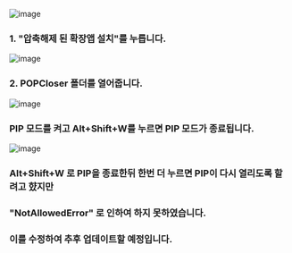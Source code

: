 ![image](https://github.com/user-attachments/assets/9b99865b-75e0-443a-84fc-5fe6b5aff532)
### 1. "압축해제 된 확장앱 설치"를 누릅니다.

![image](https://github.com/user-attachments/assets/4b3c4852-88d0-47cb-9969-99ec50d759b2)
### 2. POPCloser 폴더를 열어줍니다.

![image](https://github.com/user-attachments/assets/a5b2c9c5-b036-488c-845a-7807d77e8cca)
### PIP 모드를 켜고 Alt+Shift+W를 누르면 PIP 모드가 종료됩니다. 

![image](https://github.com/user-attachments/assets/37150a60-1d22-4eeb-b46a-b140636e09f6)
### Alt+Shift+W 로 PIP을 종료한뒤 한번 더 누르면 PIP이 다시 열리도록 할려고 햤지만
### "NotAllowedError" 로 인하여 하지 못하였습니다.
### 이를 수정하여 추후 업데이트할 예정입니다.
